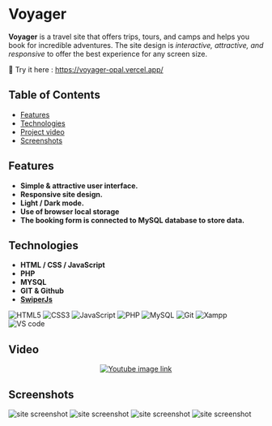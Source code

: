 # Voyager

**Voyager** is a travel site that offers trips, tours, and camps and helps you book for incredible adventures. The site design is _interactive, attractive, and responsive_ to offer the best experience for any screen size.

🚀 Try it here : https://voyager-opal.vercel.app/

## Table of Contents

- [Features](#Features)
- [Technologies](#Technologies)
- [Project video](#video)
- [Screenshots](#Screenshots)

## Features

- **Simple & attractive user interface.**
- **Responsive site design.**
- **Light / Dark mode.**
- **Use of browser local storage**
- **The booking form is connected to MySQL database to store data.**

## Technologies

- **HTML / CSS / JavaScript**
- **PHP**
- **MYSQL**
- **GIT & Github**
- **[SwiperJs](https://swiperjs.com/)**

![HTML5](https://img.shields.io/badge/HTML5-E34F26?style=for-the-badge&logo=html5&logoColor=white)
![CSS3](https://img.shields.io/badge/CSS3-1572B6?style=for-the-badge&logo=css3&logoColor=white)
![JavaScript](https://img.shields.io/badge/JavaScript-323330?style=for-the-badge&logo=javascript&logoColor=F7DF1E)
![PHP](https://img.shields.io/badge/php-%23777BB4.svg?style=for-the-badge&logo=php&logoColor=white)
![MySQL](https://img.shields.io/badge/MySQL-005C84?style=for-the-badge&logo=mysql&logoColor=white)
![Git](https://img.shields.io/badge/git-%23F05033.svg?style=for-the-badge&logo=git&logoColor=white)
![Xampp](https://img.shields.io/badge/Xampp-F37623?style=for-the-badge&logo=xampp&logoColor=white)
![VS code](https://img.shields.io/badge/VSCode-0078D4?style=for-the-badge&logo=visual%20studio%20code&logoColor=white)

## Video

<div style="display:flex;align-items:center;justify-content:center;">
  <a href="https://youtu.be/LdzW3azkwEw?si=WaUFc51AR0sJXLAm"><img src="images/vid-img.png" alt="Youtube image link"></a>
</div>

## Screenshots

![site screenshot](images/screen-1.png)
![site screenshot](images/screen-2.png)
![site screenshot](images/screen-3.png)
![site screenshot](images/screen-4.png)
